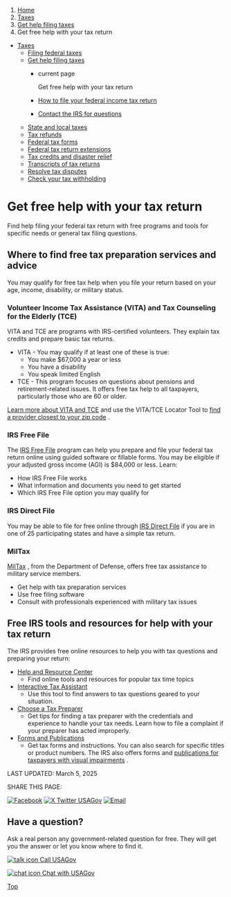 1. [Home](/)
2. [Taxes](/taxes)
3. [Get help filing taxes](/help-with-taxes)
4. Get free help with your tax return

* [Taxes](/taxes)
  + [Filing federal taxes](/file-federal-taxes)
  + [Get help filing taxes](/help-with-taxes)
    - current page

      Get free help with your tax return
    - [How to file your federal income tax return](/file-taxes)
    - [Contact the IRS for questions](/contact-irs)
  + [State and local taxes](/state-taxes)
  + [Tax refunds](/tax-refunds)
  + [Federal tax forms](/get-tax-forms)
  + [Federal tax return extensions](/federal-tax-extensions)
  + [Tax credits and disaster relief](/child-disaster-tax)
  + [Transcripts of tax returns](/tax-return-transcripts)
  + [Resolve tax disputes](/resolve-tax-disputes)
  + [Check your tax withholding](/check-tax-withholding)

Get free help with your tax return
==================================

Find help filing your federal tax return with free programs and tools for specific needs or general tax filing questions.

**Where to find free tax preparation services and advice**
----------------------------------------------------------

You may qualify for free tax help when you file your return based on your age, income, disability, or military status.

### **Volunteer Income Tax Assistance (VITA) and Tax Counseling for the Elderly (TCE)**

VITA and TCE are programs with IRS-certified volunteers. They explain tax credits and prepare basic tax returns.

* VITA - You may qualify if at least one of these is true:
  + You make $67,000 a year or less
  + You have a disability
  + You speak limited English
* TCE - This program focuses on questions about pensions and retirement-related issues. It offers free tax help to all taxpayers, particularly those who are 60 or older.

[Learn more about VITA and TCE](https://www.irs.gov/individuals/free-tax-return-preparation-for-qualifying-taxpayers)
and use the VITA/TCE Locator Tool to
[find a provider closest to your zip code](https://irs.treasury.gov/freetaxprep/)
.

### **IRS Free File**

The
[IRS Free File](https://www.irs.gov/filing/free-file-do-your-federal-taxes-for-free)
program can help you prepare and file your federal tax return online using guided software or fillable forms. You may be eligible if your adjusted gross income (AGI) is $84,000 or less. Learn:

* How IRS Free File works
* What information and documents you need to get started
* Which IRS Free File option you may qualify for

### IRS Direct File

You may be able to file for free online through
[IRS Direct File](https://directfile.irs.gov/)
if you are in one of 25 participating states and have a simple tax return.

### **MilTax**

[MilTax](https://www.militaryonesource.mil/financial-legal/taxes/miltax-military-tax-services/)
, from the Department of Defense, offers free tax assistance to military service members.

* Get help with tax preparation services
* Use free filing software
* Consult with professionals experienced with military tax issues

**Free IRS tools and resources for help with your tax return**
--------------------------------------------------------------

The IRS provides free online resources to help you with tax questions and preparing your return:

* [Help and Resource Center](https://www.irs.gov/help/telephone-assistance)
  - Find online tools and resources for popular tax time topics
* [Interactive Tax Assistant](https://www.irs.gov/help/ita)
  - Use this tool to find answers to tax questions geared to your situation.
* [Choose a Tax Preparer](https://www.irs.gov/tax-professionals/choosing-a-tax-professional)
  - Get tips for finding a tax preparer with the credentials and experience to handle your tax needs. Learn how to file a complaint if your preparer has acted improperly.
* [Forms and Publications](https://www.irs.gov/forms-instructions)
  - Get tax forms and instructions. You can also search for specific titles or product numbers. The IRS also offers forms and
  [publications for taxpayers with visual impairments](https://www.irs.gov/forms-pubs/accessible-irs-tax-products)
  .

LAST UPDATED:
March 5, 2025

SHARE THIS PAGE:

[![Facebook](/themes/custom/usagov/images/social-media-icons/Facebook_Icon.svg)](https://www.facebook.com/sharer/sharer.php?u=https://www.usa.gov/help-filing-taxes&v=3)
[![X Twitter USAGov](/themes/custom/usagov/images/social-media-icons/X_Twitter_Icon.svg?version=2)](https://twitter.com/intent/tweet?source=webclient&text=https://www.usa.gov/help-filing-taxes)
[![Email](/themes/custom/usagov/images/social-media-icons/Email_Icon.svg?version=2)](mailto:?subject=https://www.usa.gov/help-filing-taxes)

Have a question?
----------------

Ask a real person any government-related question for free. They will get you the answer or let you know where to find it.

[![talk icon](/themes/custom/usagov/images/ICONS_talk.png)
Call USAGov](/phone)

[![chat icon](/themes/custom/usagov/images/ICONS_chat.png)
Chat with USAGov](/chat)

[Top](#main-content)